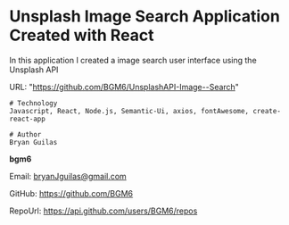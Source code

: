 # Unsplash Image Search Application Created with React
    
In this application I created a image search user interface using the Unsplash API

URL: "https://github.com/BGM6/UnsplashAPI-Image--Search"

    # Technology
    Javascript, React, Node.js, Semantic-Ui, axios, fontAwesome, create-react-app
    
    # Author 
    Bryan Guilas
    
**bgm6**
    
Email: bryanJguilas@gmail.com
    
GitHub: https://github.com/BGM6
    
RepoUrl: https://api.github.com/users/BGM6/repos

